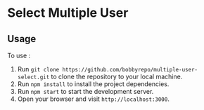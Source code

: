 # Select Multiple User

## Usage

To use :

1. Run `git clone https://github.com/bobbyrepo/multiple-user-select.git` to clone the repository to your local machine.
2. Run `npm install` to install the project dependencies.
3. Run `npm start` to start the development server.
4. Open your browser and visit `http://localhost:3000`.

